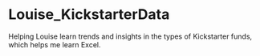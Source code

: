 # Louise_KickstarterData
Helping Louise learn trends and insights in the types of Kickstarter funds, which helps me learn Excel.
